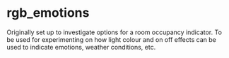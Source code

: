 # rgb_emotions
Originally set up to investigate options for a room occupancy indicator.
To be used for experimenting on how light colour and on off effects can be used to indicate emotions, weather conditions, etc.
